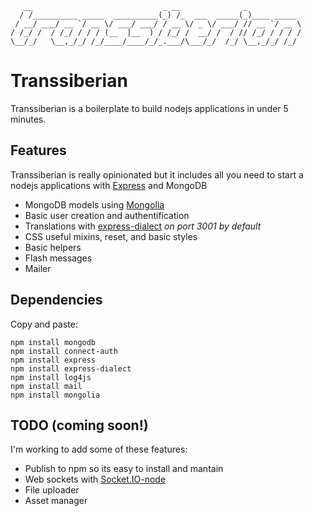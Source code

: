        __                             _ __              _
      / /__________ _____  __________(_) /_  ___  _____(_)____ _____
     / __/ ___/ __ `/ __ \/ ___/ ___/ / __ \/ _ \/ ___/ // __ `/ __ \
    / /_/ /  / /_/ / / / (__  |__  ) / /_/ /  __/ /  / // /_/ / / / /
    \__/_/   \__,_/_/ /_/____/____/_/_.___/\___/_/  /_/ \__,_/_/ /_/

# Transsiberian

Transsiberian is a boilerplate to build nodejs applications in under 5 minutes.

## Features

Transsiberian is really opinionated but it includes all you need to start a nodejs applications with [Express](https://github.com/visionmedia/express) and MongoDB

  * MongoDB models using [Mongolia](https://github.com/masylum/mongolia)
  * Basic user creation and authentification
  * Translations with [express-dialect](https://github.com/masylum/express-dialect) _on port 3001 by default_
  * CSS useful mixins, reset, and basic styles
  * Basic helpers
  * Flash messages
  * Mailer

## Dependencies

Copy and paste:

    npm install mongodb
    npm install connect-auth
    npm install express
    npm install express-dialect
    npm install log4js
    npm install mail
    npm install mongolia

## TODO (coming soon!)

I'm working to add some of these features:

  * Publish to npm so its easy to install and mantain
  * Web sockets with [Socket.IO-node](https://github.com/LearnBoost/Socket.IO-node)
  * File uploader
  * Asset manager
